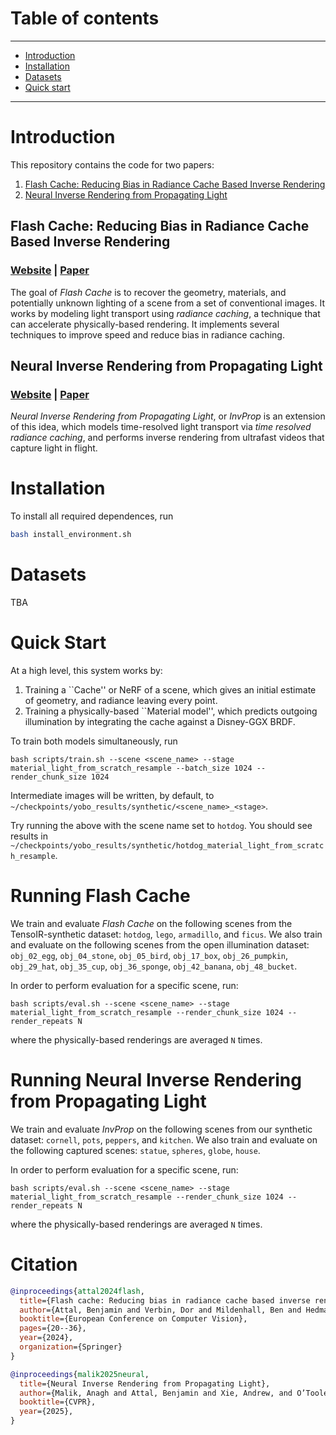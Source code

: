 # Table of contents
-----
  * [Introduction](#introduction)
  * [Installation](#installation)
  * [Datasets](#datasets)
  * [Quick start](#quick-start)
------

# Introduction

This repository contains the code for two papers:

1. [Flash Cache: Reducing Bias in Radiance Cache Based Inverse Rendering](https://benattal.github.io/flash-cache/)
2. [Neural Inverse Rendering from Propagating Light](https://anaghmalik.com/InvProp/)

## Flash Cache: Reducing Bias in Radiance Cache Based Inverse Rendering

### [Website](https://benattal.github.io/flash-cache/) |  [Paper](https://benattal.github.io/flash-cache/flash_cache.pdf)

The goal of *Flash Cache* is to recover the geometry, materials, and potentially unknown lighting of a scene from a set of conventional images. It works by modeling light transport using *radiance caching*, a technique that can accelerate physically-based rendering. It implements several techniques to improve speed and reduce bias in radiance caching.

## Neural Inverse Rendering from Propagating Light

### [Website](https://benattal.github.io/flash-cache/) |  [Paper](https://benattal.github.io/flash-cache/flash_cache.pdf)

*Neural Inverse Rendering from Propagating Light*, or *InvProp* is an extension of this idea, which models time-resolved light transport via *time resolved radiance caching*, and performs inverse rendering from ultrafast videos that capture light in flight.

# Installation

To install all required dependences, run

```bash
bash install_environment.sh
```

# Datasets
TBA

# Quick Start

At a high level, this system works by:

1. Training a ``Cache'' or NeRF of a scene, which gives an initial estimate of geometry, and radiance leaving every point.
2. Training a physically-based ``Material model'', which predicts outgoing illumination by integrating the cache against a Disney-GGX BRDF.

To train both models simultaneously, run

```
bash scripts/train.sh --scene <scene_name> --stage material_light_from_scratch_resample --batch_size 1024 --render_chunk_size 1024
```

Intermediate images will be written, by default, to `~/checkpoints/yobo_results/synthetic/<scene_name>_<stage>`. 

Try running the above with the scene name set to `hotdog`. You should see results in `~/checkpoints/yobo_results/synthetic/hotdog_material_light_from_scratch_resample`.

# Running Flash Cache

We train and evaluate *Flash Cache* on the following scenes from the TensoIR-synthetic dataset: `hotdog`, `lego`, `armadillo`, and `ficus`. We also train and evaluate on the following scenes from the open illumination dataset: `obj_02_egg`, `obj_04_stone`, `obj_05_bird`, `obj_17_box`, `obj_26_pumpkin`, `obj_29_hat`, `obj_35_cup`, `obj_36_sponge`, `obj_42_banana`, `obj_48_bucket`.

In order to perform evaluation for a specific scene, run:

```
bash scripts/eval.sh --scene <scene_name> --stage material_light_from_scratch_resample --render_chunk_size 1024 --render_repeats N
```

where the physically-based renderings are averaged `N` times.

# Running Neural Inverse Rendering from Propagating Light

We train and evaluate *InvProp* on the following scenes from our synthetic dataset: `cornell`, `pots`, `peppers`, and `kitchen`. We also train and evaluate on the following captured scenes: `statue`, `spheres`, `globe`, `house`.

In order to perform evaluation for a specific scene, run:

```
bash scripts/eval.sh --scene <scene_name> --stage material_light_from_scratch_resample --render_chunk_size 1024 --render_repeats N
```

where the physically-based renderings are averaged `N` times.

# Citation

```bibtex
@inproceedings{attal2024flash,
  title={Flash cache: Reducing bias in radiance cache based inverse rendering},
  author={Attal, Benjamin and Verbin, Dor and Mildenhall, Ben and Hedman, Peter and Barron, Jonathan T and O’Toole, Matthew and Srinivasan, Pratul P},
  booktitle={European Conference on Computer Vision},
  pages={20--36},
  year={2024},
  organization={Springer}
}
```

```bibtex
@inproceedings{malik2025neural,
  title={Neural Inverse Rendering from Propagating Light},
  author={Malik, Anagh and Attal, Benjamin and Xie, Andrew, and O’Toole, Matthew and Lindell, David},
  booktitle={CVPR},
  year={2025},
}
```